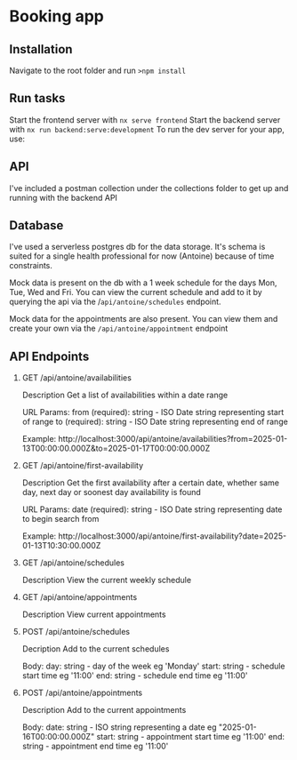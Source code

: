 # Booking app

## Installation

Navigate to the root folder and run `>npm install`

## Run tasks

Start the frontend server with `nx serve frontend`
Start the backend server with `nx run backend:serve:development`
To run the dev server for your app, use:

## API

I've included a postman collection under the collections folder to get up and
running with the backend API

## Database

I've used a serverless postgres db for the data storage. It's schema is suited for a single health professional for now (Antoine) because of time constraints.

Mock data is present on the db with a 1 week schedule for the days Mon, Tue, Wed and Fri. You can view the current schedule and add to it by querying the api via the /`api/antoine/schedules` endpoint.

Mock data for the appointments are also present. You can view them and create your own via the `/api/antoine/appointment` endpoint

## API Endpoints

1. GET /api/antoine/availabilities

   Description
   Get a list of availabilities within a date range

   URL Params:
   from (required): string - ISO Date string representing start of range
   to (required): string - ISO Date string representing end of range

   Example: http://localhost:3000/api/antoine/availabilities?from=2025-01-13T00:00:00.000Z&to=2025-01-17T00:00:00.000Z

2. GET /api/antoine/first-availability

   Description
   Get the first availability after a certain date, whether same day, next day or
   soonest day availability is found

   URL Params:
   date (required): string - ISO Date string representing date to begin search from

   Example: http://localhost:3000/api/antoine/first-availability?date=2025-01-13T10:30:00.000Z

3. GET /api/antoine/schedules

   Description
   View the current weekly schedule

4. GET /api/antoine/appointments

   Description
   View current appointments

5. POST /api/antoine/schedules

   Decription
   Add to the current schedules

   Body:
   day: string - day of the week eg 'Monday'
   start: string - schedule start time eg '11:00'
   end: string - schedule end time eg '11:00'

6. POST /api/antoine/appointments

   Description
   Add to the current appointments

   Body:
   date: string - ISO string representing a date eg "2025-01-16T00:00:00.000Z"
   start: string - appointment start time eg '11:00'
   end: string - appointment end time eg '11:00'
